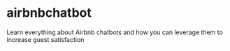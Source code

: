 # airbnbchatbot
Learn everything about Airbnb chatbots and how you can leverage them to increase guest satisfaction
